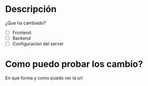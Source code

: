 # Descripción
¿Que ha cambiado?

- [ ] Frontend
- [ ] Backend
- [ ] Configuracion del server

# Como puedo probar los cambio?
En que forma y como puedo ver la url
